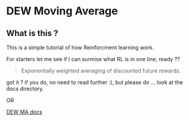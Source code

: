 # DEW Moving Average

## What is this ?

This is a simple tutorial of how Reinforcment learning work.

For starters let me see if I can surmise what RL is in one line, ready ??

> Exponentially weighted averaging of discounted future rewards.

got it ? if you do, no need to read further :), but please do ... look at the docs directory.

OR

[DEW MA docs](http://ifni.co/dew_avg.html)

